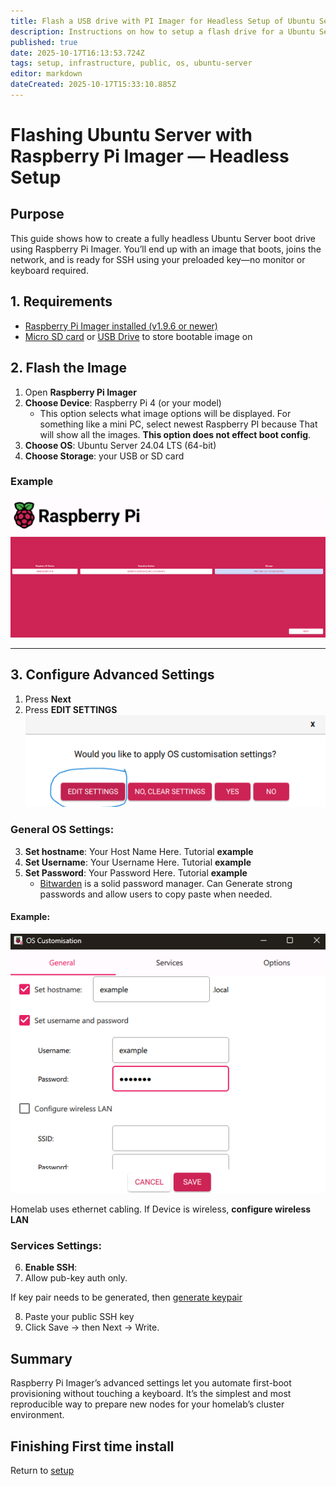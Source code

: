 ```yaml
---
title: Flash a USB drive with PI Imager for Headless Setup of Ubuntu Server
description: Instructions on how to setup a flash drive for a Ubuntu Server headless setup
published: true
date: 2025-10-17T16:13:53.724Z
tags: setup, infrastructure, public, os, ubuntu-server
editor: markdown
dateCreated: 2025-10-17T15:33:10.885Z
---
```


# Flashing Ubuntu Server with Raspberry Pi Imager — Headless Setup
## Purpose

This guide shows how to create a fully headless Ubuntu Server boot drive using Raspberry Pi Imager.
You’ll end up with an image that boots, joins the network, and is ready for SSH using your preloaded key—no monitor or keyboard required.

## 1. Requirements
* [Raspberry Pi Imager installed (v1.9.6 or newer)](https://www.raspberrypi.com/software/)
* [Micro SD card](https://www.amazon.com/uni-Reader-Adapter-Aluminum-Memory/dp/B087QG75L7/ref=sr_1_1_sspa?s=electronics&sr=1-1-spons&sp_csd=d2lkZ2V0TmFtZT1zcF9hdGY) or [USB Drive](https://www.amazon.com/dp/B09RG1TNM7) to store bootable image on

## 2. Flash the Image
1. Open **Raspberry Pi Imager**
2. **Choose Device**: Raspberry Pi 4 (or your model)
	* This option selects what image options will be displayed. For something like a mini PC, select newest Raspberry PI because That will show all the images. **This option does not effect boot config**.
2. **Choose OS**: Ubuntu Server 24.04 LTS (64-bit)
3. **Choose Storage**: your USB or SD card
### Example
![rppiimager.png](/images/pimgr/rppiimager.png)

---

## 3. Configure Advanced Settings
1. Press **Next**
2. Press **EDIT SETTINGS**
![advancedimageroptions.png](/images/pimgr/advancedimageroptions.png)

### General OS Settings:
3. **Set hostname**: Your Host Name Here. Tutorial **example**
4. **Set Username**: Your Username Here. Tutorial **example**
5. **Set Password**: Your Password Here. Tutorial **example**
	* [Bitwarden](https://bitwarden.com) is a solid password manager. Can Generate strong passwords and allow users to copy paste when needed. 
  
#### Example: 
![exampleconfig.png](/images/pimgr/exampleconfig.png)

Homelab uses ethernet cabling. If Device is wireless, **configure wireless LAN**
### Services Settings:
6. **Enable SSH**:
7. Allow pub-key auth only. 

If key pair needs to be generated, then [generate keypair]()

8. Paste your public SSH key
9. Click Save → then Next → Write.

## Summary

Raspberry Pi Imager’s advanced settings let you automate first-boot provisioning without touching a keyboard.
It’s the simplest and most reproducible way to prepare new nodes for your homelab’s cluster environment.

## Finishing First time install
Return to [setup](/public/infrastructure/os/ubuntu-server/setup)